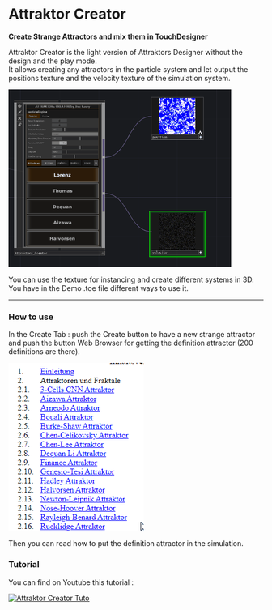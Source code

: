 # Attraktor Creator
**Create Strange Attractors and mix them in TouchDesigner**

Attraktor Creator is the light version of Attraktors Designer without the design and the play mode.  
It allows creating any attractors in the particle system and let output the positions texture and the velocity texture of the simulation system.  

![AC](https://github.com/Jive-Faury/Attraktors_Creator/blob/main/images/AC.gif?raw=true)

You can use the texture for instancing and create different systems in 3D.  
You have in the Demo .toe file different ways to use it.  

***

### How to use

In the Create Tab : push the Create button to have a new strange attractor and push the button Web Browser for getting the definition attractor (200 definitions are there).  

![wb](https://github.com/Jive-Faury/Attraktors_Creator/blob/main/images/webB.gif?raw=true)

Then you can read how to put the definition attractor in the simulation.  

### Tutorial

You can find on Youtube this tutorial :  

[![Attraktor Creator Tuto](https://github.com/Jive-Faury/Attraktor_Designer/blob/main/Doc_Files/youtube.PNG?raw=true)](https://youtu.be/h8K1Qd_GnZs "Attraktor Creator Tuto")
